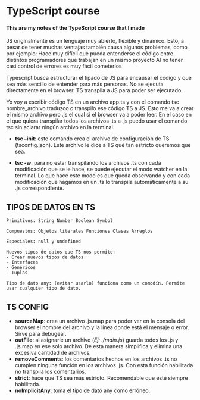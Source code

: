 
# TypeScript course

#### This are my notes of the TypeScript course that I made

JS originalmente es un lenguaje muy abierto, flexible y dinámico. Esto, a pesar de tener muchas ventajas también causa algunos problemas, como por ejemplo: 
Hace muy difícil que pueda entenderse el código entre distintos programadores que trabajan en un mismo proyecto
Al no tener casi control de errores es muy fácil cometerlos

Typescript busca estructurar el tipado de JS para encausar el código y que sea más sencillo de entender para más personas. 
No se ejecuta directamente en el browser. TS transpila a JS para poder ser ejecutado.

Yo voy a escribir código TS en un archivo app.ts y con el comando tsc nombre_archivo traduzco o transpilo ese código TS a JS. Esto me va a crear el mismo archivo pero .js el cual sí el browser va a poder leer.
En el caso en el que quiera transpilar todos los archivos .ts a .js puedo usar el comando tsc sin aclarar ningún archivo en la terminal.  

- **tsc –init**: este comando crea el archivo de configuración de TS (tsconfig.json). Este archivo le dice a TS qué tan estricto queremos que sea.

- **tsc -w**: para no estar transpilando los archivos .ts con cada modificación que se le hace, se puede ejecutar el modo watcher en la terminal. Lo que hace este modo es que queda observando y con cada modificación que hagamos en un .ts lo transpila automáticamente a su .js correspondiente.


## TIPOS DE DATOS EN TS


    Primitivos: String Number Boolean Symbol

    Compuestos: Objetos literales Funciones Clases Arreglos

    Especiales: null y undefined

    Nuevos tipos de datos que TS nos permite:
    - Crear nuevos tipos de datos
    - Interfaces
    - Genéricos
    - Tuplas

    Tipo de dato any: (evitar usarlo) funciona como un comodín. Permite usar cualquier tipo de dato.

## TS CONFIG

- **sourceMap**: crea un archivo .js.map para poder ver en la consola del browser el nombre del archivo y la línea donde está el mensaje o error. Sirve para debugear.
- **outFile**: al asignarle un archivo (_Ej: ./main.js_) guarda todos los .js y .js.map en ese solo archivo. De esta manera simplifica y elimina una excesiva cantidad de archivos.
- **removeComments**: los comentarios hechos en los archivos .ts no cumplen ninguna función en los archivos .js. Con esta función habilitada no transpila los comentarios.
- **strict**: hace que TS sea más estricto. Recomendable que esté siempre habilitada.
- **noImplicitAny**: toma el tipo de dato any como erróneo.
